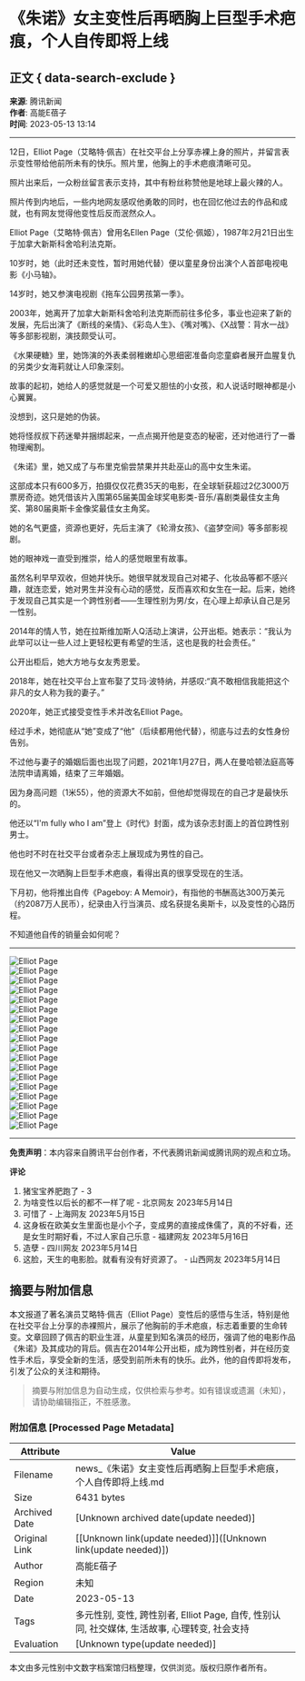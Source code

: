 # 《朱诺》女主变性后再晒胸上巨型手术疤痕，个人自传即将上线

## 正文 { data-search-exclude }


**来源**: 腾讯新闻  
**作者**: 高能E蓓子  
**时间**: 2023-05-13 13:14  

---

12日，Elliot Page（艾略特·佩吉）在社交平台上分享赤裸上身的照片，并留言表示变性带给他前所未有的快乐。照片里，他胸上的手术疤痕清晰可见。

照片出来后，一众粉丝留言表示支持，其中有粉丝称赞他是地球上最火辣的人。

照片传到内地后，一些内地网友感叹他勇敢的同时，也在回忆他过去的作品和成就，也有网友觉得他变性后反而泯然众人。

Elliot Page（艾略特·佩吉）曾用名Ellen Page（艾伦·佩姬），1987年2月21日出生于加拿大新斯科舍哈利法克斯。

10岁时，她（此时还未变性，暂时用她代替）便以童星身份出演个人首部电视电影《小马轴》。

14岁时，她又参演电视剧《拖车公园男孩第一季》。

2003年，她离开了加拿大新斯科舍哈利法克斯而前往多伦多，事业也迎来了新的发展，先后出演了《断线的亲情》、《彩岛人生》、《嘴对嘴》、《X战警：背水一战》等多部影视剧，演技颇受认可。

《水果硬糖》里，她饰演的外表柔弱稚嫩却心思细密准备向恋童癖者展开血腥复仇的另类少女海莉就让人印象深刻。

故事的起初，她给人的感觉就是一个可爱又胆怯的小女孩，和人说话时眼神都是小心翼翼。

没想到，这只是她的伪装。

她将怪叔叔下药迷晕并捆绑起来，一点点揭开他是变态的秘密，还对他进行了一番物理阉割。

《朱诺》里，她又成了与布里克偷尝禁果并共赴巫山的高中女生朱诺。

这部成本只有600多万，拍摄仅仅花费35天的电影，在全球斩获超过2亿3000万票房奇迹。她凭借该片入围第65届美国金球奖电影类-音乐/喜剧类最佳女主角奖、第80届奥斯卡金像奖最佳女主角奖。

她的名气更盛，资源也更好，先后主演了《轮滑女孩》、《盗梦空间》等多部影视剧。

她的眼神戏一直受到推崇，给人的感觉眼里有故事。

虽然名利早早双收，但她并快乐。她很早就发现自己对裙子、化妆品等都不感兴趣，就连恋爱，她对男生并没有心动的感觉，反而喜欢和女生在一起。后来，她终于发现自己其实是一个跨性别者——生理性别为男/女，在心理上却承认自己是另一性别。

2014年的情人节，她在拉斯维加斯人Q活动上演讲，公开出柜。她表示：“我认为此举可以让一些人过上更轻松更有希望的生活，这也是我的社会责任。”

公开出柜后，她大方地与女友秀恩爱。

2018年，她在社交平台上宣布娶了艾玛·波特纳，并感叹:“真不敢相信我能把这个非凡的女人称为我的妻子。”

2020年，她正式接受变性手术并改名Elliot Page。

经过手术，她彻底从“她”变成了“他”（后续都用他代替），彻底与过去的女性身份告别。

不过他与妻子的婚姻后面也出现了问题，2021年1月27日，两人在曼哈顿法庭高等法院申请离婚，结束了三年婚姻。

因为身高问题（1米55），他的资源大不如前，但他却觉得现在的自己才是最快乐的。

他还以“I'm fully who I am”登上《时代》封面，成为该杂志封面上的首位跨性别男士。

他也时不时在社交平台或者杂志上展现成为男性的自己。

现在他又一次晒胸上巨型手术疤痕，看得出真的很享受现在的生活。

下月初，他将推出自传《Pageboy: A Memoir》，有指他的书酬高达300万美元（约2087万人民币），纪录由入行当演员、成名获提名奥斯卡，以及变性的心路历程。

不知道他自传的销量会如何呢？

---

![Elliot Page](https://inews.gtimg.com/om_bt/OQy2dOUiXU4KXi0CFWQVTj4Sd8YVG8HRxFSL-GSX_AiHkAA/641)  
![Elliot Page](https://inews.gtimg.com/om_bt/OIsk5Nf6Ew0FdKRVlaJjEP8rwZgjRwnF1mvyvzZQXsEAoAA/641)  
![Elliot Page](https://inews.gtimg.com/om_bt/OJiEvukKnwXquEH5b4oXkyBJA--5_msWRcg-XlxA8v7DcAA/641)  
![Elliot Page](https://inews.gtimg.com/om_bt/GRAsMWFEgoNfDP93TeGRCZyn-lrQxq2KlhD0N3PLJHvcoAA/0)  
![Elliot Page](https://inews.gtimg.com/om_bt/OGKhaO9pjG9NszYteYP_vOxm9LZm3MF9gCFiZfFX_UnFIAA/641)  
![Elliot Page](https://inews.gtimg.com/om_bt/ODdS3aJJ5Ac4n3MRq15v5eSfQ_twx5tXkVuF5SXJrhW1kAA/641)  
![Elliot Page](https://inews.gtimg.com/om_bt/OdRmXa7rSuY9MXW6YyhRTG3aB823juEzjfxxspvwGaOr8AA/641)  
![Elliot Page](https://inews.gtimg.com/om_bt/OHaukCfv4JP67OWRKHarirH8xr0KNR9OgcOBP86aQ7dfUAA/641)  
![Elliot Page](https://inews.gtimg.com/om_bt/OLk3jIdLrYsV6I6IjCp2kjlRthMSFxOUo2hmewzofvlWEAA/641)  
![Elliot Page](https://inews.gtimg.com/om_bt/GBoMjmZ_35zwOPdM7Y6j0Og16iyUpFjb5ve72l0yuAnvEAA/0)  
![Elliot Page](https://inews.gtimg.com/om_bt/OrdcL93qs5JejOT8r8s8mVhJIjetSBc6XLrRVEzJfdqHUAA/641)  
![Elliot Page](https://inews.gtimg.com/om_bt/O-Uxb7v9xDApXpHhUPEdUddVqI9W7wdAzZw0OBlkLsswQAA/641)  
![Elliot Page](https://inews.gtimg.com/om_bt/Oorcyvbkkk22cB8qQS7v0rWmoXZibB9240LETpmFjA2dQAA/641)  
![Elliot Page](https://inews.gtimg.com/om_bt/OvzM9SdrJRBOTAx23_EJ4txPw2Vsj8FsuDrTt_n_l7e-YAA/641)  
![Elliot Page](https://inews.gtimg.com/om_bt/OTTPXt657nuaSu5ebHZYVfNgM4asPywxkN7Hrg6fID_i8AA/641)  
![Elliot Page](https://inews.gtimg.com/om_bt/OB5aNQ6HTJPySFTxo-Uzl3E8RDeyZcAcVq9tu6VW0ntiMAA/641)  
![Elliot Page](https://inews.gtimg.com/om_bt/OmRejrzfooWQJmfD-Z6jdLr1BZXXNCOK3tgFmtMMUuFF0AA/641)  
![Elliot Page](https://inews.gtimg.com/om_bt/Ow3hPykax9bX9y-YNvX33DRVPD4zONZFNcIB-qdnT0opcAA/641)  

---

**免责声明**：本内容来自腾讯平台创作者，不代表腾讯新闻或腾讯网的观点和立场。

**评论**  
1. 猪宝宝养肥跑了 - 3  
2. 为啥变性以后长的都不一样了呢 - 北京网友 2023年5月14日  
3. 可惜了 - 上海网友 2023年5月15日  
4. 这身板在欧美女生里面也是小个子，变成男的直接成侏儒了，真的不好看，还是女生时期好看，不过人家自己乐意 - 福建网友 2023年5月16日  
5. 造孽 - 四川网友 2023年5月14日  
6. 这脸，天生的电影脸。就看有没有好资源了。 - 山西网友 2023年5月14日
<!-- tcd_original_link https://news.qq.com/rain/a/20230513A03LUA00 -->


## 摘要与附加信息

<!-- tcd_abstract -->
本文报道了著名演员艾略特·佩吉（Elliot Page）变性后的感悟与生活，特别是他在社交平台上分享的赤裸照片，展示了他胸前的手术疤痕，标志着重要的生命转变。文章回顾了佩吉的职业生涯，从童星到知名演员的经历，强调了他的电影作品《朱诺》及其成功的背后。佩吉在2014年公开出柜，成为跨性别者，并在经历变性手术后，享受全新的生活，感受到前所未有的快乐。此外，他的自传即将发布，引发了公众的关注和期待。
<!-- tcd_abstract_end -->

> 摘要与附加信息为自动生成，仅供检索与参考。如有错误或遗漏（未知），请协助编辑指正，不胜感激。

### 附加信息 [Processed Page Metadata]

| Attribute       | Value                                  |
|-----------------|----------------------------------------|
| Filename        | news_《朱诺》女主变性后再晒胸上巨型手术疤痕，个人自传即将上线.md                             |
| Size            | 6431 bytes                           |
| Archived Date   | [Unknown archived date(update needed)]                             |
| Original Link   | [[Unknown link(update needed)]]([Unknown link(update needed)])                       |
| Author          | 高能E蓓子                               |
| Region          | 未知                               |
| Date            | 2023-05-13                                 |
| Tags            | 多元性别, 变性, 跨性别者, Elliot Page, 自传, 性别认同, 社交媒体, 生活故事, 心理转变, 社会支持                                 |
| Evaluation            | [Unknown type(update needed)]                                 |
<!-- tcd_table_end -->

本文由多元性别中文数字档案馆归档整理，仅供浏览。版权归原作者所有。
